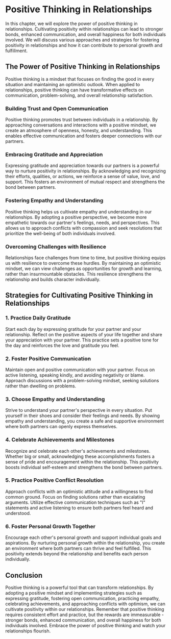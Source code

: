 Positive Thinking in Relationships
=============================================

In this chapter, we will explore the power of positive thinking in relationships. Cultivating positivity within relationships can lead to stronger bonds, enhanced communication, and overall happiness for both individuals involved. We will discuss various approaches and strategies for fostering positivity in relationships and how it can contribute to personal growth and fulfillment.

The Power of Positive Thinking in Relationships
-----------------------------------------------

Positive thinking is a mindset that focuses on finding the good in every situation and maintaining an optimistic outlook. When applied to relationships, positive thinking can have transformative effects on communication, problem-solving, and overall relationship satisfaction.

### Building Trust and Open Communication

Positive thinking promotes trust between individuals in a relationship. By approaching conversations and interactions with a positive mindset, we create an atmosphere of openness, honesty, and understanding. This enables effective communication and fosters deeper connections with our partners.

### Embracing Gratitude and Appreciation

Expressing gratitude and appreciation towards our partners is a powerful way to nurture positivity in relationships. By acknowledging and recognizing their efforts, qualities, or actions, we reinforce a sense of value, love, and support. This fosters an environment of mutual respect and strengthens the bond between partners.

### Fostering Empathy and Understanding

Positive thinking helps us cultivate empathy and understanding in our relationships. By adopting a positive perspective, we become more empathetic towards our partner's feelings, needs, and perspectives. This allows us to approach conflicts with compassion and seek resolutions that prioritize the well-being of both individuals involved.

### Overcoming Challenges with Resilience

Relationships face challenges from time to time, but positive thinking equips us with resilience to overcome these hurdles. By maintaining an optimistic mindset, we can view challenges as opportunities for growth and learning, rather than insurmountable obstacles. This resilience strengthens the relationship and builds character individually.

Strategies for Cultivating Positive Thinking in Relationships
-------------------------------------------------------------

### 1. Practice Daily Gratitude

Start each day by expressing gratitude for your partner and your relationship. Reflect on the positive aspects of your life together and share your appreciation with your partner. This practice sets a positive tone for the day and reinforces the love and gratitude you feel.

### 2. Foster Positive Communication

Maintain open and positive communication with your partner. Focus on active listening, speaking kindly, and avoiding negativity or blame. Approach discussions with a problem-solving mindset, seeking solutions rather than dwelling on problems.

### 3. Choose Empathy and Understanding

Strive to understand your partner's perspective in every situation. Put yourself in their shoes and consider their feelings and needs. By showing empathy and understanding, you create a safe and supportive environment where both partners can openly express themselves.

### 4. Celebrate Achievements and Milestones

Recognize and celebrate each other's achievements and milestones. Whether big or small, acknowledging these accomplishments fosters a sense of pride and encouragement within the relationship. This positivity boosts individual self-esteem and strengthens the bond between partners.

### 5. Practice Positive Conflict Resolution

Approach conflicts with an optimistic attitude and a willingness to find common ground. Focus on finding solutions rather than escalating arguments. Utilize effective communication techniques such as "I" statements and active listening to ensure both partners feel heard and understood.

### 6. Foster Personal Growth Together

Encourage each other's personal growth and support individual goals and aspirations. By nurturing personal growth within the relationship, you create an environment where both partners can thrive and feel fulfilled. This positivity extends beyond the relationship and benefits each person individually.

Conclusion
----------

Positive thinking is a powerful tool that can transform relationships. By adopting a positive mindset and implementing strategies such as expressing gratitude, fostering open communication, practicing empathy, celebrating achievements, and approaching conflicts with optimism, we can cultivate positivity within our relationships. Remember that positive thinking requires consistent effort and practice, but the rewards are immeasurable - stronger bonds, enhanced communication, and overall happiness for both individuals involved. Embrace the power of positive thinking and watch your relationships flourish.

